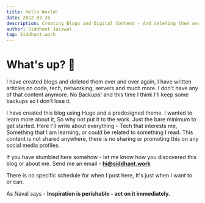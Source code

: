 ```yaml
---
title: Hello World!
date: 2022-03-26
description: Creating Blogs and Digital Content - And deleting them over and over again.
author: Siddhant Jaiswal
tag: Siddhant.work
---
```


# What's up? 👋


I have created blogs and deleted them over and over again, I have written articles on code, tech, networking, servers and much more. I don't have any of that content anymore. No Backups! and this time I think I'll keep some backups so I don't lose it. 

I have created this blog using Hugo and a predesigned theme. I wanted to learn more about it, So why not put it to the work. Just the bare minimum to get started. Here I'll write about everything - Tech that interests me, Something that I am learning, or could be related to something I read. This content is not shared anywhere, there is no sharing or promoting this on any social media profiles. 

If you have stumbled here somehow - let me know how you discovered this blog or about me. Send me an email - [**hi@siddhant.work**](mailto:hi@siddhant.work)


There is no specific schedule for when I post here, It's just when I want to or can. 

As Naval says - 
**Inspiration is perishable - act on it immediately.**